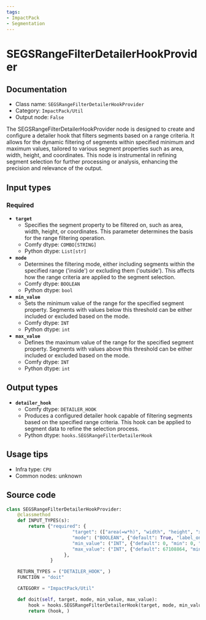 ```yaml
---
tags:
- ImpactPack
- Segmentation
---
```


# SEGSRangeFilterDetailerHookProvider
## Documentation
- Class name: `SEGSRangeFilterDetailerHookProvider`
- Category: `ImpactPack/Util`
- Output node: `False`

The SEGSRangeFilterDetailerHookProvider node is designed to create and configure a detailer hook that filters segments based on a range criteria. It allows for the dynamic filtering of segments within specified minimum and maximum values, tailored to various segment properties such as area, width, height, and coordinates. This node is instrumental in refining segment selection for further processing or analysis, enhancing the precision and relevance of the output.
## Input types
### Required
- **`target`**
    - Specifies the segment property to be filtered on, such as area, width, height, or coordinates. This parameter determines the basis for the range filtering operation.
    - Comfy dtype: `COMBO[STRING]`
    - Python dtype: `List[str]`
- **`mode`**
    - Determines the filtering mode, either including segments within the specified range ('inside') or excluding them ('outside'). This affects how the range criteria are applied to the segment selection.
    - Comfy dtype: `BOOLEAN`
    - Python dtype: `bool`
- **`min_value`**
    - Sets the minimum value of the range for the specified segment property. Segments with values below this threshold can be either included or excluded based on the mode.
    - Comfy dtype: `INT`
    - Python dtype: `int`
- **`max_value`**
    - Defines the maximum value of the range for the specified segment property. Segments with values above this threshold can be either included or excluded based on the mode.
    - Comfy dtype: `INT`
    - Python dtype: `int`
## Output types
- **`detailer_hook`**
    - Comfy dtype: `DETAILER_HOOK`
    - Produces a configured detailer hook capable of filtering segments based on the specified range criteria. This hook can be applied to segment data to refine the selection process.
    - Python dtype: `hooks.SEGSRangeFilterDetailerHook`
## Usage tips
- Infra type: `CPU`
- Common nodes: unknown


## Source code
```python
class SEGSRangeFilterDetailerHookProvider:
    @classmethod
    def INPUT_TYPES(s):
        return {"required": {
                        "target": (["area(=w*h)", "width", "height", "x1", "y1", "x2", "y2", "length_percent"],),
                        "mode": ("BOOLEAN", {"default": True, "label_on": "inside", "label_off": "outside"}),
                        "min_value": ("INT", {"default": 0, "min": 0, "max": sys.maxsize, "step": 1}),
                        "max_value": ("INT", {"default": 67108864, "min": 0, "max": sys.maxsize, "step": 1}),
                     },
                }

    RETURN_TYPES = ("DETAILER_HOOK", )
    FUNCTION = "doit"

    CATEGORY = "ImpactPack/Util"

    def doit(self, target, mode, min_value, max_value):
        hook = hooks.SEGSRangeFilterDetailerHook(target, mode, min_value, max_value)
        return (hook, )

```
